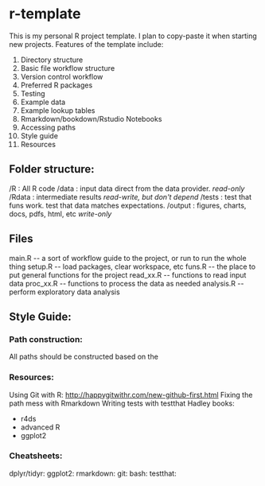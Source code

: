 # r-template

This is my personal R project template. I plan to copy-paste it when starting new projects. Features of the template include:

1)  Directory structure
2)  Basic file workflow structure
3)  Version control workflow
4)  Preferred R packages
5)  Testing
6)  Example data
7)  Example lookup tables
8)  Rmarkdown/bookdown/Rstudio Notebooks
9)  Accessing paths
10) Style guide
11) Resources


## Folder structure:

/R : All R code
/data : input data direct from the data provider. *read-only*
/Rdata : intermediate results *read-write, but don't depend*
/tests : test that funs work. test that data matches expectations.
/output : figures, charts, docs, pdfs, html, etc *write-only*


## Files

main.R -- a sort of workflow guide to the project, or run to run the whole thing
setup.R -- load packages, clear workspace, etc
funs.R -- the place to put general functions for the project
read_xx.R -- functions to read input data
proc_xx.R -- functions to process the data as needed
analysis.R -- perform exploratory data analysis


## Style Guide:



### Path construction:

All paths should be constructed based on the 


### Resources:

Using Git with R: http://happygitwithr.com/new-github-first.html
Fixing the path mess with Rmarkdown
Writing tests with testthat
Hadley books:
- r4ds
- advanced R
- ggplot2

### Cheatsheets:

dplyr/tidyr:
ggplot2:
rmarkdown:
git:
bash:
testthat:




